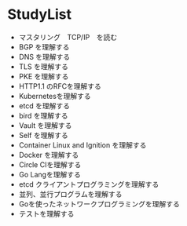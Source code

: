 # StudyList

- マスタリング　TCP/IP　を読む
- BGP を理解する
- DNS を理解する
- TLS を理解する
- PKE を理解する
- HTTP1.1 のRFCを理解する
- Kubernetesを理解する
- etcd を理解する
- bird を理解する
- Vault を理解する
- Self を理解する
- Container Linux and Ignition を理解する
- Docker を理解する
- Circle CIを理解する
- Go Langを理解する
- etcd クライアントプログラミングを理解する
- 並列、並行プログラムを理解する
- Goを使ったネットワークプログラミングを理解する
- テストを理解する
